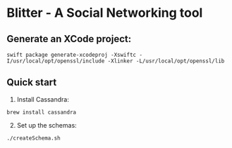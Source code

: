 # Blitter - A Social Networking tool

## Generate an XCode project:

`swift package generate-xcodeproj -Xswiftc -I/usr/local/opt/openssl/include -Xlinker -L/usr/local/opt/openssl/lib`

## Quick start

1. Install Cassandra:

  `brew install cassandra`
  
2. Set up the schemas:

  `./createSchema.sh`
